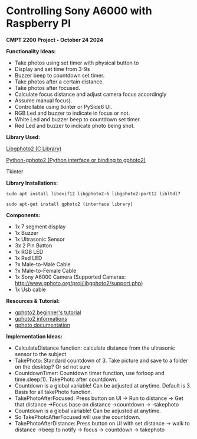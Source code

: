 # Controlling Sony A6000 with Raspberry PI
**CMPT 2200 Project - October 24 2024**

**Functionality Ideas:**
- Take photos using set timer with physical button to 
- Display and set time from 3-9s
- Buzzer beep to countdown set timer.
- Take photos after a certain distance.
- Take photos after focused.
- Calculate focus distance and adjust camera focus accordingly
- Assume manual focus).
- Controllable using tkinter or PySide6 UI.
- RGB Led and buzzer to indicate in focus or not.
- White Led and buzzer beep to countdown set timer.
- Red Led and buzzer to indicate photo being shot.
	
**Library Used:**

[Libgphoto2 (C Library)](http://www.gphoto.org/doc/)

[Python-gphoto2 (Python interface or binding to gphoto2)](https://pypi.org/project/gphoto2/)

Tkinter

**Library Installations:**
```
sudo apt install libexif12 libgphoto2-6 libgphoto2-port12 libltdl7
```
```
sudo apt-get install gphoto2 (interface library)
```

**Components:**
- 1x 7 segment display
- 1x Buzzer
- 1x Ultrasonic Sensor
- 3x 2 Pin Button
- 1x RGB LED
- 1x Red LED
- ?x Male-to-Male Cable
- ?x Male-to-Female Cable
- 1x Sony A6000 Camera (Supported Cameras: http://www.gphoto.org/proj/libgphoto2/support.php)
- 1x Usb cable

**Resources & Tutorial:**

- [gphoto2 beginner's tutorial](https://www.youtube.com/watch?v=1eAYxnSU2aw)
- [gphoto2 informations](https://pypi.org/project/gphoto2/)
- [gphoto documentation](http://www.gphoto.org/doc/)

**Implementation Ideas:**

- CalculateDistance function: calculate distance from the ultrasonic sensor to the subject
- TakePhoto: Standard countdown of 3. Take picture and save to a folder on the desktop? Or sd not sure
- CountdownTimer: Countdown timer function, use forloop and time.sleep(1). TakePhoto after countdown.
- Countdown is a global variable! Can be adjusted at anytime. Default is 3. Basis for all takePhoto function.
- TakePhotoAfterFocused: Press button on UI -> Run to distance -> Get that distance ->Focus base on distance ->countdown -> -takephoto
- Countdown is a global variable! Can be adjusted at anytime.
- So TakePhotoAfterFocused will use the countdown.
- TakePhotoAfterDistance: Press button on UI with set distance -> walk to distance ->beep to notify -> focus -> countdown -> takephoto
